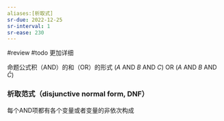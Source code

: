 ```yaml
---
aliases:[析取式]
sr-due: 2022-12-25
sr-interval: 1
sr-ease: 230
---
```

#review #todo 更加详细

命题公式积（AND）的和（OR）的形式
($A$ AND $B$ AND $C$) OR ($A$ AND $B$ AND $\bar{C}$)

### 析取范式（disjunctive normal form, DNF）

每个AND项都有各个变量或者变量的非依次构成
